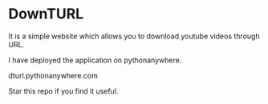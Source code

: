 # DownTURL

It is a simple website which allows you to download youtube videos through URL.

I have deployed the application on pythonanywhere.

dturl.pythonanywhere.com

Star this repo if you find it useful.
